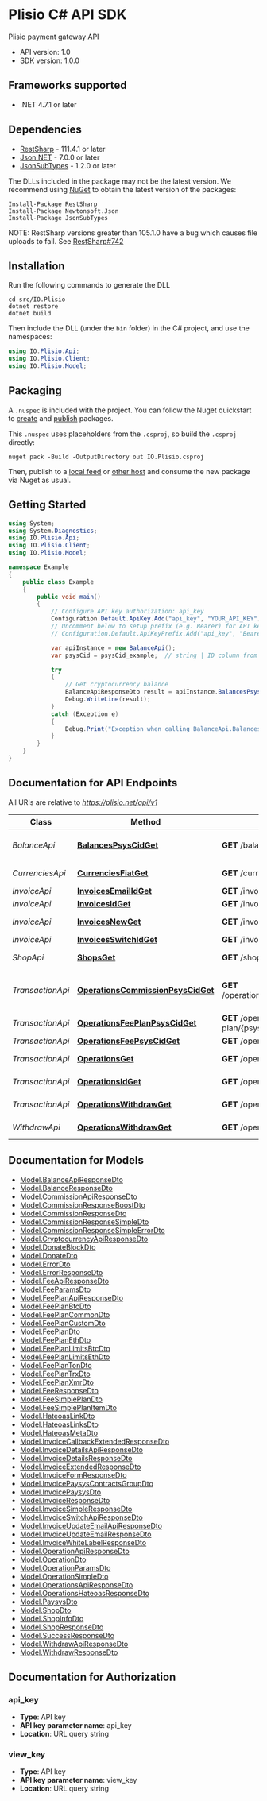 # Plisio C# API SDK

Plisio payment gateway API

- API version: 1.0
- SDK version: 1.0.0

<a name="frameworks-supported"></a>
## Frameworks supported
- .NET 4.7.1 or later

<a name="dependencies"></a>
## Dependencies
- [RestSharp](https://www.nuget.org/packages/RestSharp) - 111.4.1 or later
- [Json.NET](https://www.nuget.org/packages/Newtonsoft.Json/) - 7.0.0 or later
- [JsonSubTypes](https://www.nuget.org/packages/JsonSubTypes/) - 1.2.0 or later

The DLLs included in the package may not be the latest version. We recommend using [NuGet](https://docs.nuget.org/consume/installing-nuget) to obtain the latest version of the packages:
```
Install-Package RestSharp
Install-Package Newtonsoft.Json
Install-Package JsonSubTypes
```

NOTE: RestSharp versions greater than 105.1.0 have a bug which causes file uploads to fail. See [RestSharp#742](https://github.com/restsharp/RestSharp/issues/742)

<a name="installation"></a>
## Installation

Run the following commands to generate the DLL
```
cd src/IO.Plisio
dotnet restore
dotnet build
```

Then include the DLL (under the `bin` folder) in the C# project, and use the namespaces:
```csharp
using IO.Plisio.Api;
using IO.Plisio.Client;
using IO.Plisio.Model;
```

<a name="packaging"></a>
## Packaging

A `.nuspec` is included with the project. You can follow the Nuget quickstart to [create](https://docs.microsoft.com/en-us/nuget/quickstart/create-and-publish-a-package#create-the-package) and [publish](https://docs.microsoft.com/en-us/nuget/quickstart/create-and-publish-a-package#publish-the-package) packages.

This `.nuspec` uses placeholders from the `.csproj`, so build the `.csproj` directly:

```
nuget pack -Build -OutputDirectory out IO.Plisio.csproj
```

Then, publish to a [local feed](https://docs.microsoft.com/en-us/nuget/hosting-packages/local-feeds) or [other host](https://docs.microsoft.com/en-us/nuget/hosting-packages/overview) and consume the new package via Nuget as usual.


<a name="getting-started"></a>
## Getting Started

```csharp
using System;
using System.Diagnostics;
using IO.Plisio.Api;
using IO.Plisio.Client;
using IO.Plisio.Model;

namespace Example
{
    public class Example
    {
        public void main()
        {
            // Configure API key authorization: api_key
            Configuration.Default.ApiKey.Add("api_key", "YOUR_API_KEY");
            // Uncomment below to setup prefix (e.g. Bearer) for API key, if needed
            // Configuration.Default.ApiKeyPrefix.Add("api_key", "Bearer");

            var apiInstance = new BalanceApi();
            var psysCid = psysCid_example;  // string | ID column from one of the supported cryptocurrencies supported by Plisio

            try
            {
                // Get cryptocurrency balance
                BalanceApiResponseDto result = apiInstance.BalancesPsysCidGet(psysCid);
                Debug.WriteLine(result);
            }
            catch (Exception e)
            {
                Debug.Print("Exception when calling BalanceApi.BalancesPsysCidGet: " + e.Message );
            }
        }
    }
}
```

<a name="documentation-for-api-endpoints"></a>
## Documentation for API Endpoints

All URIs are relative to *https://plisio.net/api/v1*

Class | Method | HTTP request | Description
------------ | ------------- | ------------- | -------------
*BalanceApi* | [**BalancesPsysCidGet**](docs/BalanceApi.md#balancespsyscidget) | **GET** /balances/{psys_cid} | Get cryptocurrency balance
*CurrenciesApi* | [**CurrenciesFiatGet**](docs/CurrenciesApi.md#currenciesfiatget) | **GET** /currencies/{fiat} | List of supported cryptocurrencies
*InvoiceApi* | [**InvoicesEmailIdGet**](docs/InvoiceApi.md#invoicesemailidget) | **GET** /invoices/email/{id} | Invoice details
*InvoiceApi* | [**InvoicesIdGet**](docs/InvoiceApi.md#invoicesidget) | **GET** /invoices/{id} | Invoice details
*InvoiceApi* | [**InvoicesNewGet**](docs/InvoiceApi.md#invoicesnewget) | **GET** /invoices/new | Create new invoice
*InvoiceApi* | [**InvoicesSwitchIdGet**](docs/InvoiceApi.md#invoicesswitchidget) | **GET** /invoices/switch/{id} | Invoice details
*ShopApi* | [**ShopsGet**](docs/ShopApi.md#shopsget) | **GET** /shops | Get shop info by api_key
*TransactionApi* | [**OperationsCommissionPsysCidGet**](docs/TransactionApi.md#operationscommissionpsyscidget) | **GET** /operations/commission/{psys_cid} | Estimate cryptocurrency fee and Plisio commission
*TransactionApi* | [**OperationsFeePlanPsysCidGet**](docs/TransactionApi.md#operationsfeeplanpsyscidget) | **GET** /operations/fee-plan/{psys_cid} | Get Plisio fee plans
*TransactionApi* | [**OperationsFeePsysCidGet**](docs/TransactionApi.md#operationsfeepsyscidget) | **GET** /operations/fee/{psys_cid} | Estimate fee
*TransactionApi* | [**OperationsGet**](docs/TransactionApi.md#operationsget) | **GET** /operations | List of all user transactions
*TransactionApi* | [**OperationsIdGet**](docs/TransactionApi.md#operationsidget) | **GET** /operations/{id} | Transaction details
*TransactionApi* | [**OperationsWithdrawGet**](docs/TransactionApi.md#operationswithdrawget) | **GET** /operations/withdraw | Create new invoice
*WithdrawApi* | [**OperationsWithdrawGet**](docs/WithdrawApi.md#operationswithdrawget) | **GET** /operations/withdraw | Create new invoice

<a name="documentation-for-models"></a>
## Documentation for Models

 - [Model.BalanceApiResponseDto](docs/BalanceApiResponseDto.md)
 - [Model.BalanceResponseDto](docs/BalanceResponseDto.md)
 - [Model.CommissionApiResponseDto](docs/CommissionApiResponseDto.md)
 - [Model.CommissionResponseBoostDto](docs/CommissionResponseBoostDto.md)
 - [Model.CommissionResponseDto](docs/CommissionResponseDto.md)
 - [Model.CommissionResponseSimpleDto](docs/CommissionResponseSimpleDto.md)
 - [Model.CommissionResponseSimpleErrorDto](docs/CommissionResponseSimpleErrorDto.md)
 - [Model.CryptocurrencyApiResponseDto](docs/CryptocurrencyApiResponseDto.md)
 - [Model.DonateBlockDto](docs/DonateBlockDto.md)
 - [Model.DonateDto](docs/DonateDto.md)
 - [Model.ErrorDto](docs/ErrorDto.md)
 - [Model.ErrorResponseDto](docs/ErrorResponseDto.md)
 - [Model.FeeApiResponseDto](docs/FeeApiResponseDto.md)
 - [Model.FeeParamsDto](docs/FeeParamsDto.md)
 - [Model.FeePlanApiResponseDto](docs/FeePlanApiResponseDto.md)
 - [Model.FeePlanBtcDto](docs/FeePlanBtcDto.md)
 - [Model.FeePlanCommonDto](docs/FeePlanCommonDto.md)
 - [Model.FeePlanCustomDto](docs/FeePlanCustomDto.md)
 - [Model.FeePlanDto](docs/FeePlanDto.md)
 - [Model.FeePlanEthDto](docs/FeePlanEthDto.md)
 - [Model.FeePlanLimitsBtcDto](docs/FeePlanLimitsBtcDto.md)
 - [Model.FeePlanLimitsEthDto](docs/FeePlanLimitsEthDto.md)
 - [Model.FeePlanTonDto](docs/FeePlanTonDto.md)
 - [Model.FeePlanTrxDto](docs/FeePlanTrxDto.md)
 - [Model.FeePlanXmrDto](docs/FeePlanXmrDto.md)
 - [Model.FeeResponseDto](docs/FeeResponseDto.md)
 - [Model.FeeSimplePlanDto](docs/FeeSimplePlanDto.md)
 - [Model.FeeSimplePlanItemDto](docs/FeeSimplePlanItemDto.md)
 - [Model.HateoasLinkDto](docs/HateoasLinkDto.md)
 - [Model.HateoasLinksDto](docs/HateoasLinksDto.md)
 - [Model.HateoasMetaDto](docs/HateoasMetaDto.md)
 - [Model.InvoiceCallbackExtendedResponseDto](docs/InvoiceCallbackExtendedResponseDto.md)
 - [Model.InvoiceDetailsApiResponseDto](docs/InvoiceDetailsApiResponseDto.md)
 - [Model.InvoiceDetailsResponseDto](docs/InvoiceDetailsResponseDto.md)
 - [Model.InvoiceExtendedResponseDto](docs/InvoiceExtendedResponseDto.md)
 - [Model.InvoiceFormResponseDto](docs/InvoiceFormResponseDto.md)
 - [Model.InvoicePaysysContractsGroupDto](docs/InvoicePaysysContractsGroupDto.md)
 - [Model.InvoicePaysysDto](docs/InvoicePaysysDto.md)
 - [Model.InvoiceResponseDto](docs/InvoiceResponseDto.md)
 - [Model.InvoiceSimpleResponseDto](docs/InvoiceSimpleResponseDto.md)
 - [Model.InvoiceSwitchApiResponseDto](docs/InvoiceSwitchApiResponseDto.md)
 - [Model.InvoiceUpdateEmailApiResponseDto](docs/InvoiceUpdateEmailApiResponseDto.md)
 - [Model.InvoiceUpdateEmailResponseDto](docs/InvoiceUpdateEmailResponseDto.md)
 - [Model.InvoiceWhiteLabelResponseDto](docs/InvoiceWhiteLabelResponseDto.md)
 - [Model.OperationApiResponseDto](docs/OperationApiResponseDto.md)
 - [Model.OperationDto](docs/OperationDto.md)
 - [Model.OperationParamsDto](docs/OperationParamsDto.md)
 - [Model.OperationSimpleDto](docs/OperationSimpleDto.md)
 - [Model.OperationsApiResponseDto](docs/OperationsApiResponseDto.md)
 - [Model.OperationsHateoasResponseDto](docs/OperationsHateoasResponseDto.md)
 - [Model.PaysysDto](docs/PaysysDto.md)
 - [Model.ShopDto](docs/ShopDto.md)
 - [Model.ShopInfoDto](docs/ShopInfoDto.md)
 - [Model.ShopResponseDto](docs/ShopResponseDto.md)
 - [Model.SuccessResponseDto](docs/SuccessResponseDto.md)
 - [Model.WithdrawApiResponseDto](docs/WithdrawApiResponseDto.md)
 - [Model.WithdrawResponseDto](docs/WithdrawResponseDto.md)

<a name="documentation-for-authorization"></a>
## Documentation for Authorization

<a name="api_key"></a>
### api_key

- **Type**: API key
- **API key parameter name**: api_key
- **Location**: URL query string

<a name="view_key"></a>
### view_key

- **Type**: API key
- **API key parameter name**: view_key
- **Location**: URL query string

